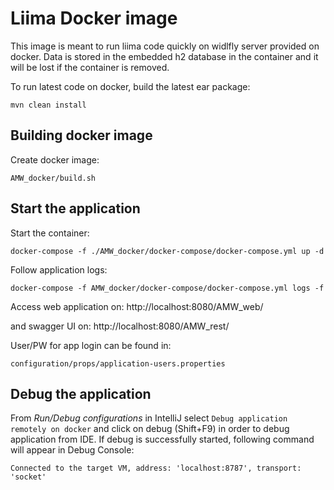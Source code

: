 # Liima Docker image

This image is meant to run liima code quickly on widlfly server provided on docker. 
Data is stored in the embedded h2 database in the container and it will be lost if the container is removed.

To run latest code on docker, build the latest ear package:
```
mvn clean install
```  

## Building docker image

Create docker image:
```
AMW_docker/build.sh
```

## Start the application

Start the container:
```
docker-compose -f ./AMW_docker/docker-compose/docker-compose.yml up -d
```
Follow application logs:
```
docker-compose -f AMW_docker/docker-compose/docker-compose.yml logs -f
```
Access web application on: http://localhost:8080/AMW_web/

and swagger UI on: http://localhost:8080/AMW_rest/

User/PW for app login can be found in:
```
configuration/props/application-users.properties
```

## Debug the application

From *Run/Debug configurations* in IntelliJ select ```Debug application remotely on docker``` and click on debug (Shift+F9) in order to debug application from IDE.
If debug is successfully started, following command will appear in Debug Console: 
```
Connected to the target VM, address: 'localhost:8787', transport: 'socket'
```


